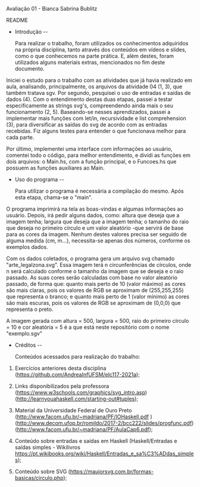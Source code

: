 Avaliação 01 - Bianca Sabrina Bublitz

README


* Introdução
--

  Para realizar o trabalho, foram utilizados os conhecimentos adquiridos na própria disciplina, tanto através dos conteúdos em vídeos e slides, como o que conhecemos na parte prática. E, além destes, foram utilizados alguns materiais extras, mencionados no fim deste documento.

Iniciei o estudo para o trabalho com as atividades que já havia realizado em aula, analisando, principalmente, os arquivos da atividade 04 (1, 3), que também tratava sgv. Por segundo, pesquisei o uso de entradas e saídas de dados (4). Com o entendimento destas duas etapas, passei a testar especificamente as strings svg's, compreendendo ainda mais o seu funcionamento (2, 5). Baseando-se nesses aprendizados, passei a implementar mais funções com let/in, recursividade e list comprehension (3), para diversificar as saídas do svg de acordo com as entradas recebidas. Fiz alguns testes para entender o que funcionava melhor para cada parte. 

Por último, implementei uma interface com informações ao usuário, comentei todo o código, para melhor entendimento, e dividi as funções em dois arquivos: o Main.hs, com a função principal, e o Funcoes.hs que possuem as funções auxiliares ao Main.


* Uso do programa
--

  Para utilizar o programa é necessária a compilação do mesmo. Após esta etapa, chama-se o "main".

O programa imprimirá na tela as boas-vindas e algumas informações ao usuário.
Depois, irá pedir alguns dados, como:
  altura que deseja que a imagem tenha; largura que deseja que a imagem tenha; o tamanho do raio que deseja no primeiro círculo e um valor aleatório -que servirá de base para as cores da imagem. Nenhum destes valores precisa ser seguido de alguma medida (cm, m...), necessita-se apenas dos números, conforme os exemplos dados. 

Com os dados coletados, o programa gera um arquivo svg chamado "arte_legalzona.svg". 
Essa imagem terá n circunferências de círculos, onde n será calculado conforme o tamanho da imagem que se deseja e o raio passado. As suas cores serão calculadas com base no valor aleatório passado, de forma que: quanto mais perto de 10 (valor máximo) as cores são mais claras, pois os valores de RGB se aproximam de (255,255,255) que representa o branco; e quanto mais perto de 1 (valor mínimo) as cores são mais escuras, pois os valores de RGB se aproximam de (0,0,0) que representa o preto.

A imagem gerada com altura = 500, largura = 500, raio do primeiro círculo = 10 e cor aleatória = 5 é a que está neste repositório com o nome "exemplo.sgv"


* Créditos
--

  Conteúdos acessados para realização do trabalho:

1. Exercícios anteriores desta disciplina (https://github.com/AndreaInfUFSM/elc117-2021a);

2. Links disponibilizados pela professora (https://www.w3schools.com/graphics/svg_intro.asp) (http://learnyouahaskell.com/starting-out#tuples);

3. Material da Universidade Federal de Ouro Preto (http://www.facom.ufu.br/~madriana/PF/IOHaskell.pdf
) (http://www.decom.ufop.br/romildo/2017-2/bcc222/slides/progfunc.pdf) (http://www.facom.ufu.br/~madriana/PF/AulaCap6.pdf);

4. Conteúdo sobre entradas e saídas em Haskell (Haskell/Entradas e saídas simples - Wikilivros
https://pt.wikibooks.org/wiki/Haskell/Entradas_e_sa%C3%ADdas_simples);

5. Conteúdo sobre SVG (https://maujorsvg.com.br/formas-basicas/circulo.php);
